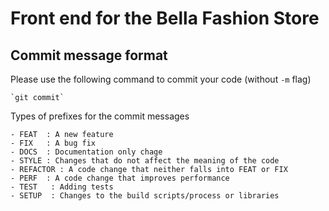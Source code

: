 # Front end for the Bella Fashion Store


## Commit message format
Please use the following command to commit your code (without `-m` flag)

    `git commit`

Types of prefixes for the commit messages

    - FEAT  : A new feature
    - FIX   : A bug fix
    - DOCS  : Documentation only chage
    - STYLE : Changes that do not affect the meaning of the code
    - REFACTOR : A code change that neither falls into FEAT or FIX
    - PERF  : A code change that improves performance
    - TEST   : Adding tests
    - SETUP  : Changes to the build scripts/process or libraries 
